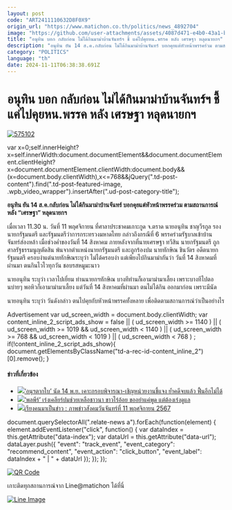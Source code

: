 ```yaml
---
layout: post
code: "ART2411110632D8F0X9"
origin_url: "https://www.matichon.co.th/politics/news_4892704"
image: "https://github.com/user-attachments/assets/4087d471-e4b0-43a1-b684-4c47d2c350d0"
title: "อนุทิน บอก กลับก่อน ไม่ได้กินมาม่าบ้านจันทร์ฯ ชี้ แค่ไปคุยหน.พรรค หลัง เศรษฐา หลุดนายกฯ"
description: "อนุทิน ยัน 14 ส.ค.กลับก่อน ไม่ได้กินมาม่าบ้านจันทร์ บอกคุยแต่หัวหน้าพรรคร่วม ตามสถานการณ์หลัง “เศรษฐา” หลุดนายกฯ"
category: "POLITICS"
language: "th"
date: 2024-11-11T06:38:38.691Z
---
```


# อนุทิน บอก กลับก่อน ไม่ได้กินมาม่าบ้านจันทร์ฯ ชี้ แค่ไปคุยหน.พรรค หลัง เศรษฐา หลุดนายกฯ

[![](https://www.matichon.co.th/wp-content/uploads/2024/11/575102.jpg "575102")](https://www.matichon.co.th/wp-content/uploads/2024/11/575102.jpg)

var x=0;self.innerHeight?x=self.innerWidth:document.documentElement&&document.documentElement.clientHeight?x=document.documentElement.clientWidth:document.body&&(x=document.body.clientWidth),x<=768&&jQuery(".td-post-content").find(".td-post-featured-image, .wpb\_video\_wrapper").insertAfter(".ud-post-category-title");

**อนุทิน ยัน 14 ส.ค.กลับก่อน ไม่ได้กินมาม่าบ้านจันทร์ บอกคุยแต่หัวหน้าพรรคร่วม ตามสถานการณ์หลัง “เศรษฐา” หลุดนายกฯ**

เมื่อเวลา 11.30 น. วันที่ 11 พฤศจิกายน ที่ศาลาประชาคมเกาะกูด จ.ตราด นายอนุทิน ชาญวีรกูล รองนายกรัฐมนตรี และรัฐมนตรีว่าการกระทรวงมหาดไทย กล่าวถึงกรณีที่ 6 พรรคร่วมรัฐบาลเข้าบ้านจันทร์ส่องหล้า เมื่อช่วงค่ำของวันที่ 14 สิงหาคม ภายหลังจากที่นายเศรษฐา ทวีสิน นายกรัฐมนตรี ถูกศาลรัฐธรรมนูญตัดสิน พ้นจากตำแหน่งนายกรัฐมนตรี และถูกร้องปม นายทักษิณ ชินวัตร อดีตนายกรัฐมนตรี ครอบงำแต่นายทักษิณระบุว่า ไม่ได้ครอบงำ แต่เพียงไปกินมาม่ากันว่า วันที่ 14 สิงหาคมที่ผ่านมา ตนกินไวไวทุกวัน ชอบรสหมูมะนาว

นายอนุทิน ระบุว่า เวลาไปเยี่ยม ท่านนายกฯทักษิณ บางทีท่านก็เอามาม่ามาเลี้ยง เพราะบางทีไปตอนบ่ายๆ พอหิวก็เอามาม่ามาเลี้ยง แต่วันที่ 14 สิงหาคมที่ผ่านมา ตนไม่ได้กิน ออกมาก่อน เพราะมีนัด

นายอนุทิน ระบุว่า วันดังกล่าว ตนไปคุยกับหัวหน้าพรรคทั้งหลาย เพื่อติดตามสถานการณ์ว่าเป็นอย่างไร

Advertisement var ud\_screen\_width = document.body.clientWidth; var content\_inline\_2\_script\_ads\_show = false || ( ud\_screen\_width >= 1140 ) || ( ud\_screen\_width >= 1019 && ud\_screen\_width < 1140 ) || ( ud\_screen\_width >= 768 && ud\_screen\_width < 1019 ) || ( ud\_screen\_width < 768 ) ; if(!content\_inline\_2\_script\_ads\_show){ document.getElementsByClassName("td-a-rec-id-content\_inline\_2")\[0\].remove(); }

#### ข่าวที่เกี่ยวข้อง

*   [![](https://www.matichon.co.th/wp-content/uploads/2024/11/tb728.jpg)‘อนุฯตากใบ’ นัด 14 พ.ย. เคาะกรอบพิจารณา-เชิญหน่วยงานชี้แจง ย้ำคดีจบแล้ว ฟื้นอีกไม่ได้](https://www.matichon.co.th/politics/news_4892683)
*   [![](https://www.matichon.co.th/wp-content/uploads/2024/11/11-11-1.jpg)‘พลพีร์’ เร่งเคลียร์ปมช่วยเหลือชาวนา ขาวไร่อ้อย ขออย่าแค่พูด แต่ต้องเร่งดูแล](https://www.matichon.co.th/local/quality-life/news_4892538)
*   [![](https://www.matichon.co.th/wp-content/uploads/2024/11/Online-061111.jpg)เรียงคนมาเป็นข่าว : ภาพข่าวสังคมวันจันทร์ที่ 11 พฤศจิกายน 2567](https://www.matichon.co.th/politics/%e0%b9%80%e0%b8%a3%e0%b8%b5%e0%b8%a2%e0%b8%87%e0%b8%84%e0%b8%99-%e0%b8%a0%e0%b8%b2%e0%b8%9e%e0%b8%82%e0%b9%88%e0%b8%b2%e0%b8%a7%e0%b8%aa%e0%b8%b1%e0%b8%87%e0%b8%84%e0%b8%a1/news_4892636)

document.querySelectorAll(".relate-news a").forEach(function(element) { element.addEventListener("click", function() { var dataIndex = this.getAttribute("data-index"); var dataUrl = this.getAttribute("data-url"); dataLayer.push({ "event": "track\_event", "event\_category": "recommend\_content", "event\_action": "click\_button", "event\_label": dataIndex + " | " + dataUrl }); }); });

[![QR Code](https://www.matichon.co.th/wp-content/uploads/2023/07/wob1371z.jpg)](https://lin.ee/ht0nDxX)

เกาะติดทุกสถานการณ์จาก Line@matichon ได้ที่นี่

[![Line Image](https://www.matichon.co.th/wp-content/uploads/2023/07/th.png)](https://lin.ee/ht0nDxX)